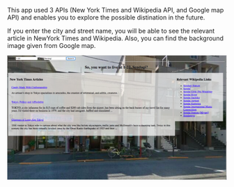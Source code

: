 
This app used 3 APIs (New York Times and Wikipedia API, and Google map API) and enables you to explore
the possible distination in the future.

If you enter the city and street name, you will be able to see the relevant article in NewYork Times and Wikipedia.
Also, you can find the background image given from Google map.

![Finished App](https://github.com/kohki1234/Markdowntest/blob/master/img/moveplanner%20app.png)